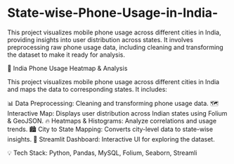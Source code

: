 # State-wise-Phone-Usage-in-India-
This project visualizes mobile phone usage across different cities in India, providing insights into user distribution across states. It involves preprocessing raw phone usage data, including cleaning and transforming the dataset to make it ready for analysis.

📱 India Phone Usage Heatmap & Analysis

This project visualizes mobile phone usage across different cities in India and maps the data to corresponding states. It includes:

📊 Data Preprocessing: Cleaning and transforming phone usage data.
🗺️ Interactive Map: Displays user distribution across Indian states using Folium & GeoJSON.
🔥 Heatmaps & Histograms: Analyze correlations and usage trends.
🏙️ City to State Mapping: Converts city-level data to state-wise insights.
🚀 Streamlit Dashboard: Interactive UI for exploring the dataset.


💡 Tech Stack: Python, Pandas, MySQL, Folium, Seaborn, Streamli
